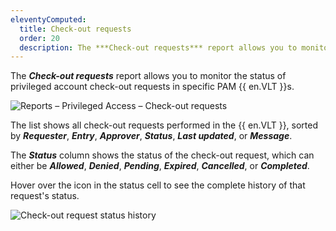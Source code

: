 ```yaml
---
eleventyComputed:
  title: Check-out requests
  order: 20
  description: The ***Check-out requests*** report allows you to monitor the status of privileged account check-out requests in specific PAM {{ en.VLT }}s.
---
```

The ***Check-out requests*** report allows you to monitor the status of privileged account check-out requests in specific PAM {{ en.VLT }}s.

![Reports – Privileged Access – Check-out requests](https://cdnweb.devolutions.net/docs/en/hub/Hub2302.png)

The list shows all check-out requests performed in the {{ en.VLT }}, sorted by ***Requester***, ***Entry***, ***Approver***, ***Status***, ***Last updated***, or ***Message***.

The ***Status*** column shows the status of the check-out request, which can either be ***Allowed***, ***Denied***, ***Pending***, ***Expired***, ***Cancelled***, or ***Completed***.

Hover over the icon in the status cell to see the complete history of that request's status.

![Check-out request status history](https://cdnweb.devolutions.net/docs/en/hub/Hub2303.png)
